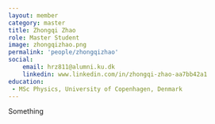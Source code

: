 ```yaml
---
layout: member
category: master
title: Zhongqi Zhao
role: Master Student
image: zhongqizhao.png
permalink: 'people/zhongqizhao'
social:
    email: hrz811@alumni.ku.dk
    linkedin: www.linkedin.com/in/zhongqi-zhao-aa7bb42a1
education:
 - MSc Physics, University of Copenhagen, Denmark
---
```


Something
